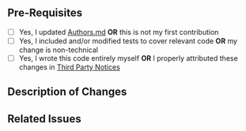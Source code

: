 ## Pre-Requisites
- [ ] Yes, I updated [Authors.md](../blob/main/Authors.md) **OR** this is not my first contribution
- [ ] Yes, I included and/or modified tests to cover relevant code **OR** my change is non-technical
- [ ] Yes, I wrote this code entirely myself **OR** I properly attributed these changes in [Third Party Notices](../blob/main/THIRD-PARTY-NOTICES.txt)

<!-- After addressing the pre-requisites above, make sure to fill out BOTH sections below -->
<!-- NOTE: This is a comment; the comments below will be hidden when you submit -->

## Description of Changes
<!-- Enter a description of what this PR adds/changes -->

## Related Issues
<!-- Include a list and brief description of any tracked issues -->
<!-- NOTE: Make sure to use the `Closes`/`Fixes` syntax to automatically close the issue when your PR is merged -->
<!-- More detail: https://docs.github.com/en/enterprise/2.16/user/github/managing-your-work-on-github/closing-issues-using-keywords -->
<!-- e.g., "Closes #123 - A bug that crashes the app" -->
